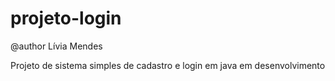 # projeto-login
<p>@author Lívia Mendes</p><p>Projeto de sistema simples de cadastro e login em java em desenvolvimento</p>
